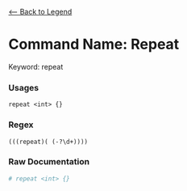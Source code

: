 [<-- Back to Legend](../legend.md)

# Command Name: Repeat
Keyword: repeat

### Usages
```
repeat <int> {}
```

### Regex
```regexp
(((repeat)( (-?\d+))))
```

### Raw Documentation
```yml
# repeat <int> {}
```
